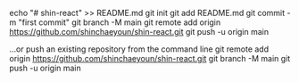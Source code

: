 echo "# shin-react" >> README.md
  git init
  git add README.md
  git commit -m "first commit"
  git branch -M main
  git remote add origin https://github.com/shinchaeyoun/shin-react.git
  git push -u origin main

  …or push an existing repository from the command line
git remote add origin https://github.com/shinchaeyoun/shin-react.git
  git branch -M main
  git push -u origin main